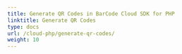 ```yaml
---
title: Generate QR Codes in BarCode Cloud SDK for PHP
linktitle: Generate QR Codes
type: docs
url: /cloud-php/generate-qr-codes/
weight: 10
---
```



